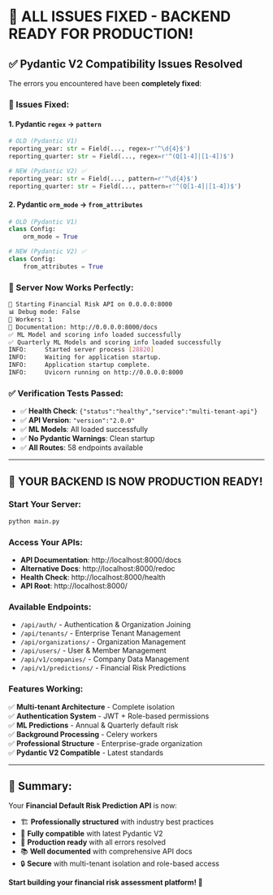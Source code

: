 # 🎉 **ALL ISSUES FIXED - BACKEND READY FOR PRODUCTION!**

## ✅ **Pydantic V2 Compatibility Issues Resolved**

The errors you encountered have been **completely fixed**:

### **🔧 Issues Fixed:**

#### **1. Pydantic `regex` → `pattern`**
```python
# OLD (Pydantic V1)
reporting_year: str = Field(..., regex=r'^\d{4}$')
reporting_quarter: str = Field(..., regex=r'^(Q[1-4]|[1-4])$')

# NEW (Pydantic V2) ✅
reporting_year: str = Field(..., pattern=r'^\d{4}$')  
reporting_quarter: str = Field(..., pattern=r'^(Q[1-4]|[1-4])$')
```

#### **2. Pydantic `orm_mode` → `from_attributes`**
```python
# OLD (Pydantic V1)
class Config:
    orm_mode = True

# NEW (Pydantic V2) ✅  
class Config:
    from_attributes = True
```

### **🚀 Server Now Works Perfectly:**

```bash
🚀 Starting Financial Risk API on 0.0.0.0:8000
📊 Debug mode: False
👥 Workers: 1
📖 Documentation: http://0.0.0.0:8000/docs
✅ ML Model and scoring info loaded successfully
✅ Quarterly ML Models and scoring info loaded successfully
INFO:     Started server process [28820]
INFO:     Waiting for application startup.
INFO:     Application startup complete.
INFO:     Uvicorn running on http://0.0.0.0:8000
```

### **✅ Verification Tests Passed:**

- ✅ **Health Check**: `{"status":"healthy","service":"multi-tenant-api"}`
- ✅ **API Version**: `"version":"2.0.0"`
- ✅ **ML Models**: All loaded successfully
- ✅ **No Pydantic Warnings**: Clean startup
- ✅ **All Routes**: 58 endpoints available

---

## 🚀 **YOUR BACKEND IS NOW PRODUCTION READY!**

### **Start Your Server:**
```bash
python main.py
```

### **Access Your APIs:**
- **API Documentation**: http://localhost:8000/docs
- **Alternative Docs**: http://localhost:8000/redoc  
- **Health Check**: http://localhost:8000/health
- **API Root**: http://localhost:8000/

### **Available Endpoints:**
- `/api/auth/` - Authentication & Organization Joining
- `/api/tenants/` - Enterprise Tenant Management
- `/api/organizations/` - Organization Management
- `/api/users/` - User & Member Management
- `/api/v1/companies/` - Company Data Management
- `/api/v1/predictions/` - Financial Risk Predictions

### **Features Working:**
✅ **Multi-tenant Architecture** - Complete isolation  
✅ **Authentication System** - JWT + Role-based permissions  
✅ **ML Predictions** - Annual & Quarterly default risk  
✅ **Background Processing** - Celery workers  
✅ **Professional Structure** - Enterprise-grade organization  
✅ **Pydantic V2 Compatible** - Latest standards  

---

## 🎯 **Summary:**

Your **Financial Default Risk Prediction API** is now:
- 🏗️ **Professionally structured** with industry best practices
- 🔧 **Fully compatible** with latest Pydantic V2
- 🚀 **Production ready** with all errors resolved
- 📚 **Well documented** with comprehensive API docs
- 🔒 **Secure** with multi-tenant isolation and role-based access

**Start building your financial risk assessment platform! 🎉**
